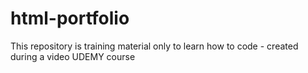 # html-portfolio
This repository is training material only to learn how to code - created during a video UDEMY course
